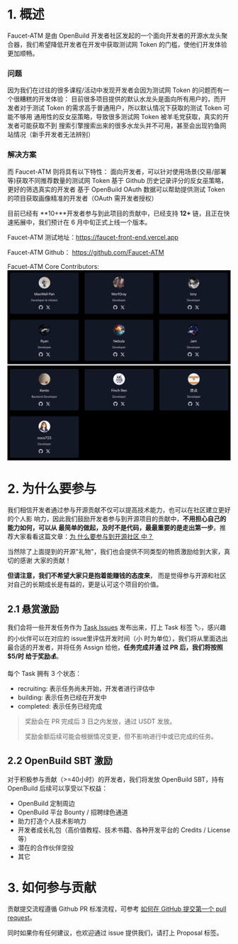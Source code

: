 
# 1. 概述
Faucet-ATM 是由 OpenBuild 开发者社区发起的一个面向开发者的开源水龙头聚合器，我们希望降低开发者在开发中获取测试网 Token 的门槛，使他们开发体验更加顺畅。

### 问题
因为我们在过往的很多课程/活动中发现开发者会因为测试网 Token 的问题而有一个很糟糕的开发体验：
目前很多项目提供的默认水龙头是面向所有用户的，而开发者对于测试 Token 的需求高于普通用户，所以默认情况下获取的测试 Token 可能不够用
通用性的反女巫策略，导致很多测试网 Token 被羊毛党获取，真实的开发者可能获取不到
搜索引擎搜索出来的很多水龙头并不可用，甚至会出现钓鱼网站情况（新手开发者无法辨别）

### 解决方案
而 Faucet-ATM 则将具有以下特性：
面向开发者，可以针对使用场景(交易/部署等)获取不同推荐数量的测试网 Token
基于 Github 历史记录评分的反女巫策略，更好的筛选真实的开发者
基于 OpenBuild OAuth 数据可以帮助提供测试 Token 的项目获取画像精准的开发者（OAuth 需开发者授权）

目前已经有 **10+**开发者参与到此项目的贡献中，已经支持 **12+** 链，且正在快速拓展中，我们预计在 6 月中旬正式上线一个版本。 <br/>

Faucet-ATM 测试地址：https://faucet-front-end.vercel.app  <br/>

Faucet-ATM Github： https://github.com/Faucet-ATM <br/>

Facuet-ATM Core Contributors: 
![alt text](image-1.png)
![alt text](image-2.png)

# 2. 为什么要参与
我们相信开发者通过参与开源贡献不仅可以提高技术能力，也可以在社区建立更好的个人影
响力，因此我们鼓励开发者参与到开源项目的贡献中，**不用担心自己的能力如何，可以从
最简单的做起，及时不是代码，最最重要的是走出第一步**。推荐大家看看这篇文章：[为
什么要参与到开源社区
中？](https://shardingsphere.apache.org/blog/cn/material/open_source_community/)

当然除了上面提到的开源"礼物"，我们也会提供不同类型的物质激励给到大家，真切的感谢
大家的贡献！

**但请注意，我们不希望大家只是抱着能赚钱的态度来**，
而是觉得参与开源和社区对自己的长期成长是有益的，更是认可这个项目的价值。

## 2.1 悬赏激励
我们会将一些开发任务作为 [Task
Issues](https://github.com/Faucet-ATM/Faucet-ATM/issues)
发布出来，打上 Task 标签 🏷️，感兴趣的小伙伴可以在对应的 issue里评估开发时间（小
时为单位），我们将从里面选出最合适的开发者，并将任务 Assign 给他，**任务完成并通
过 PR 后，我们将按照 $5/时 给于奖励💰**。

每个 Task 拥有 3 个状态：

- recruiting: 表示任务尚未开始，开发者进行评估中
- building: 表示任务已经在开发中
- completed: 表示任务已经完成

> 奖励会在 PR 完成后 3 日之内发放，通过 USDT 发放。
>
> 奖励金额后续可能会根据情况变更，但不影响进行中或已完成的任务。


## 2.2 OpenBuild SBT 激励

对于积极参与贡献（>=40小时）的开发者，我们将发放 OpenBuild SBT，持有 OpenBuild
后续可以享受以下权益：

- OpenBuild 定制周边
- OpenBuild 平台 Bounty / 招聘绿色通道
- 助力打造个人技术影响力
- 开发者成长礼包（高价值教程、技术书籍、各种开发平台的 Credits / License等）
- 潜在的合作伙伴空投
- 其它


# 3. 如何参与贡献
贡献提交流程遵循 Github PR 标准流程，可参考 [如何在 GitHub 提交第一个 pull
request](https://www.freecodecamp.org/chinese/news/how-to-make-your-first-pull-request-on-github)。

同时如果你有任何建议，也欢迎通过 issue 提供我们，请打上 Proposal 标签。